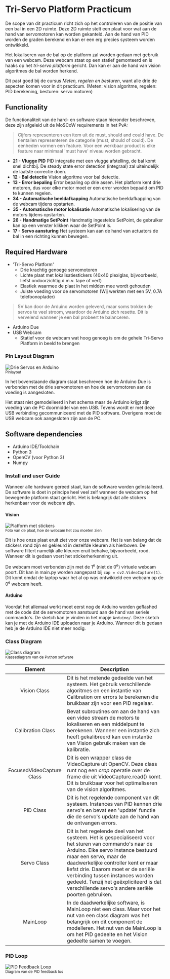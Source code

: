 # Tri-Servo Platform Practicum
De scope van dit practicum richt zich op het controleren van de positie van een bal in een 2D ruimte. Deze 2D ruimte stelt een plaat voor wat aan de hand van servomotoren kan worden gekanteld. Aan de hand van PID worden de graden berekend en kan er een erg precies systeem worden ontwikkeld.

Het lokaliseren van de bal op de platform zal worden gedaan met gebruik van een webcam. Deze webcam staat op een statief gemonteerd en is haaks op het  _tri-servo platform_  gericht. Dan kan er aan de hand van vision algoritmes de bal worden herkend.

Dit past goed bij de cursus  _Meten, regelen en besturen_, want alle drie de aspecten komen voor in dit practicum. (Meten: vision algoritme, regelen: PID berekening, besturen: servo motoren)

## Functionality
De functionaliteit van de hard- en software staan hieronder beschreven, deze zijn afgeleid uit de MoSCoW requirements in het PvA:

> Cijfers representeren een item uit de must, should and could have. De tientallen representeren de categorie (must, should of could). De eenheden vormen een feature. Voor een werkbaar product is elke feature naar minimaal 'must have' niveau worden gebracht.

-   **21 - Vlugge PID**  PID integratie met een vlugge afstelling, de bal komt snel dichtbij. De steady state error detection (integraal) zal uiteindelijk de laatste correctie doen.
-   **12 - Bal detectie**  Vision algoritme voor bal detectie.
-   **13 - Error bepaling**  Error bepaling op drie assen. Het platform kent drie motoren, dus voor elke motor moet er een error worden bepaald om PID te kunnen regelen.
-   **34 - Automatische beeldafkapping**  Automatische beeldafkapping van de webcam tijdens opstarten.
-   **35 - Automatische motor lokalisatie**  Automatische lokalisering van de motors tijdens opstarten.
-   **26 - Handmatige SetPoint**  Handmatig ingestelde SetPoint, de gebruiker kan op een venster klikken waar de SetPoint is.
-   **17 - Servo aansturing**  Het systeem kan aan de hand van actuators de bal in een richting kunnen bewegen.

## Required Hardware

- 'Tri-Servo Platform'
	- Drie krachtig genoege servomotoren
	- Lichte plaat met lokalisatiestickers (40x40 plexiglas, bijvoorbeeld, liefst ondoorzichtig d.m.v. tape of verf)
	- Elastiek waarmee de plaat in het midden mee wordt gehouden
	- Juiste voeding voor de servomotoren (Wij werkten met een 5V, 0.7A telefoonoplader)
> 5V kan door de Arduino worden geleverd, maar soms trokken de servos te veel stroom, waardoor de Arduino zich resette. Dit is vervelend wanneer je een bal probeert te balanceren.
- Arduino Due
- USB Webcam
	- Statief voor de webcam wat hoog genoeg is om de gehele Tri-Servo Platform in beeld te brengen

### Pin Layout Diagram

![Drie Servos en Arduino](https://raw.githubusercontent.com/JulianvDoorn/TCTI-V2MRB-14/master/Img/HardwareLayout.png)<br>
<sub>Pinlayout</sub>

In het bovenstaande diagram staat beschreven hoe de Arduino Due is verbonden met de drie servomotoren en hoe de servomotoren aan de voeding is aangesloten.

Het staat niet gemodelleerd in het schema maar de Arduino krijgt zijn voeding van de PC doormiddel van een USB. Tevens wordt er met deze USB verbinding gecommuniceerd met de PID software. Overigens moet de USB webcam ook aangesloten zijn aan de PC.

## Software dependencies

- Arduino IDE/Toolchain
- Python 3
- OpenCV (voor Python 3)
- Numpy

### Install and user Guide

Wanneer alle hardware gereed staat, kan de software worden geïnstalleerd. De software is doet in principe heel veel zelf wanneer de webcam op het bewegende platform staat gericht. Het is belangrijk dat alle stickers herkenbaar voor de webcam zijn.

#### Vision
![Platform met stickers](https://raw.githubusercontent.com/JulianvDoorn/TCTI-V2MRB-14/master/Img/PlatformPlate.jpg)<br>
<sup>Foto van de plaat, hoe de webcam het zou moeten zien</sup>

Dit is hoe onze plaat eruit ziet voor onze webcam. Het is van belang dat de stickers rond zijn en gekleurd in dezelfde kleuren als hierboven. De software filtert namelijk alle kleuren eruit behalve, bijvoorbeeld, rood. Wanneer dit is gedaan voert het stickerherkenning uit. 

De webcam moet verbonden zijn met de 1<sup>e</sup> (niet de 0<sup>e</sup>) virtuele webcam poort. Dit kan in main.py worden aangepast bij `cap = cv2.VideoCapture(1)`. Dit komt omdat de laptop waar het al op was ontwikkeld een webcam op de 0<sup>e</sup> webcam heeft.

#### Arduino
Voordat het allemaal werkt moet eerst nog de Arduino worden geflashed met de code dat de servomotoren aanstuurd aan de hand van seriele commando's. De sketch kan je vinden in het mapje `Arduino/`. Deze sketch kan je met de Arduino IDE uploaden naar je Arduino. Wanneer dit is gedaan heb je de Arduino IDE niet meer nodig.

### Class Diagram

![Class diagram](https://raw.githubusercontent.com/JulianvDoorn/TCTI-V2MRB-14/master/Img/ClassDiagram.png)<br>
<sup>Klassediagram van de Python software</sup>

| Element       | Description   |
| :-----------: |---------------|
| Vision Class | Dit is het metende gedeelde van het systeem. Het gebruik verschillende algoritmes en een instantie van Calibration om errors te berekenen die bruikbaar zijn voor een PID regelaar. |
| Calibration Class | Bevat subroutines om aan de hand van een video stream de motors te lokaliseren en een middelpunt te berekenen. Wanneer een instantie zich heeft gekalibreerd kan een instantie van Vision gebruik maken van de kalibratie. |
| FocusedVideoCapture Class | Dit is een wrapper class de VideoCapture uit OpenCV. Deze class runt nog een _crop_ operatie over de frame die uit VideoCapture.read() komt. Dit is bruikbaar voor het optimaliseren van de vision algoritmes.  |
| PID Class | Dit is het regelende component van dit systeem. Instances van PID kennen drie servo's en bevat een 'update' functie die de servo's update aan de hand van de ontvangen errors. |
| Servo Class | Dit is het regelende deel van het systeem. Het is gespecialiseerd voor het sturen van commando's naar de Arduino. Elke servo instance bestuurd maar een servo, maar de daadwerkelijke controller kent er maar liefst drie. Daarom moet er de seriële verbinding tussen instances worden gedeeld. Tenzij het geëxpliciteerd is dat verschillende servo's andere seriële poorten gebruiken. |
| MainLoop | In de daadwerkelijke software, is MainLoop niet een class. Maar voor het nut van een class diagram was het belangrijk om dit component de modelleren. Het nut van de MainLoop is om het PID gedeelte en het Vision gedeelte samen te voegen. |

### PID Loop

![PID Feedback Loop](https://raw.githubusercontent.com/JulianvDoorn/TCTI-V2MRB-14/master/Img/PIDLoop.png)<br>
<sup>Diagram van de PID feedback lus</sup>